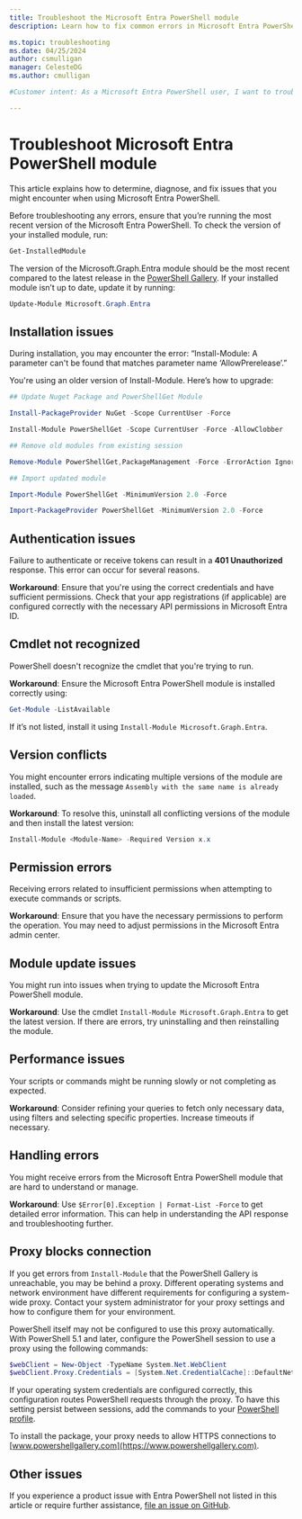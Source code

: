 ```yaml
---
title: Troubleshoot the Microsoft Entra PowerShell module
description: Learn how to fix common errors in Microsoft Entra PowerShell.

ms.topic: troubleshooting
ms.date: 04/25/2024
author: csmulligan
manager: CelesteDG
ms.author: cmulligan

#Customer intent: As a Microsoft Entra PowerShell user, I want to troubleshoot and fix common errors, so that I can ensure the smooth operation of my scripts and commands.

---
```

# Troubleshoot Microsoft Entra PowerShell module

This article explains how to determine, diagnose, and fix issues that you might encounter when using Microsoft Entra PowerShell.

Before troubleshooting any errors, ensure that you’re running the most recent version of the Microsoft Entra PowerShell. To check the version of your installed module, run:

```powershell
Get-InstalledModule
```

The version of the Microsoft.Graph.Entra module should be the most recent compared to the latest release in the [PowerShell Gallery][entraps-gallery]. If your installed module isn’t up to date, update it by running:

```powershell
Update-Module Microsoft.Graph.Entra
```

<!--Sources: 
https://review.learn.microsoft.com/en-us/powershell/microsoftgraph/troubleshooting?branch=main&branchFallbackFrom=pr-en-us-36&view=graph-powershell-1.0 
And AI generated text from Team chats / emails. 
Question: I haven't added the below issues yet. Will they / are they fixed for PP?
https://github.com/microsoftgraph/entra-powershell/blob/main/PREREQUISITE.md#known-problems
https://github.com/microsoftgraph/entra-powershell/blob/main/build/BUILD.md#faqs
-->

## Installation issues

During installation, you may encounter the error: “Install-Module: A parameter can't be found that matches parameter name ‘AllowPrerelease’.”

You're using an older version of Install-Module. Here’s how to upgrade:

```powershell
## Update Nuget Package and PowerShellGet Module 

Install-PackageProvider NuGet -Scope CurrentUser -Force 

Install-Module PowerShellGet -Scope CurrentUser -Force -AllowClobber 

## Remove old modules from existing session 

Remove-Module PowerShellGet,PackageManagement -Force -ErrorAction Ignore 

## Import updated module 

Import-Module PowerShellGet -MinimumVersion 2.0 -Force 

Import-PackageProvider PowerShellGet -MinimumVersion 2.0 -Force 
```

## Authentication issues

Failure to authenticate or receive tokens can result in a **401 Unauthorized** response. This error can occur for several reasons. 

**Workaround**: Ensure that you're using the correct credentials and have sufficient permissions. Check that your app registrations (if applicable) are configured correctly with the necessary API permissions in Microsoft Entra ID.

## Cmdlet not recognized

PowerShell doesn't recognize the cmdlet that you're trying to run.

**Workaround**:  Ensure the Microsoft Entra PowerShell module is installed correctly using:

```powershell
Get-Module -ListAvailable
```

If it’s not listed, install it using `Install-Module Microsoft.Graph.Entra`.

## Version conflicts

You might encounter errors indicating multiple versions of the module are installed, such as the message `Assembly with the same name is already loaded`.

**Workaround**: To resolve this, uninstall all conflicting versions of the module and then install the latest version:

```powershell
Install-Module <Module-Name> -Required Version x.x
```

## Permission errors

Receiving errors related to insufficient permissions when attempting to execute commands or scripts.

**Workaround**: Ensure that you have the necessary permissions to perform the operation. You may need to adjust permissions in the Microsoft Entra admin center. <!-- Check this statement: You can also use `New-EntraServicePrincipalAppRoleAssignment` to assign app roles. -->

## Module update issues

You might run into issues when trying to update the Microsoft Entra PowerShell module.

**Workaround**: Use the cmdlet `Install-Module Microsoft.Graph.Entra` to get the latest version. If there are errors, try uninstalling and then reinstalling the module.

## Performance issues

Your scripts or commands might be running slowly or not completing as expected.

**Workaround**: Consider refining your queries to fetch only necessary data, using filters and selecting specific properties. Increase timeouts if necessary.

## Handling errors

You might receive errors from the Microsoft Entra PowerShell module that are hard to understand or manage.

**Workaround**: Use `$Error[0].Exception | Format-List -Force` to get detailed error information. This can help in understanding the API response and troubleshooting further. <!--Is this script correct?-->

## Proxy blocks connection

If you get errors from `Install-Module` that the PowerShell Gallery is unreachable, you may be behind a proxy. Different operating systems and network environment have different requirements for configuring a system-wide proxy. Contact your system administrator for your proxy settings and how to configure them for your environment.

PowerShell itself may not be configured to use this proxy automatically. With PowerShell 5.1 and later, configure the PowerShell session to use a proxy using the following commands:

```powershell
$webClient = New-Object -TypeName System.Net.WebClient
$webClient.Proxy.Credentials = [System.Net.CredentialCache]::DefaultNetworkCredentials
```

If your operating system credentials are configured correctly, this configuration routes PowerShell
requests through the proxy. To have this setting persist between sessions, add the commands to your
[PowerShell profile][posh-profile].

To install the package, your proxy needs to allow HTTPS connections to [www.powershellgallery.com](https://www.powershellgallery.com).

## Other issues

If you experience a product issue with Entra PowerShell not listed in this article or require
further assistance, [file an issue on GitHub](https://github.com/microsoftgraph/entra-powershell/issues).

[entraps-gallery]: https://www.powershellgallery.com/packages/Microsoft.Graph.Entra
[posh-profile]: /powershell/module/microsoft.powershell.core/about/about_profiles